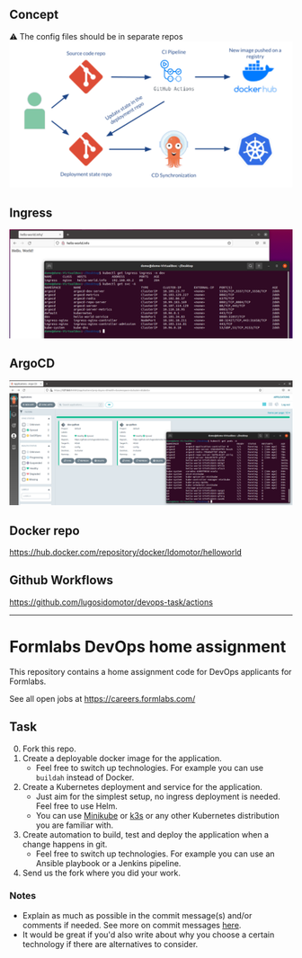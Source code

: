 ## Concept
⚠️ The config files should be in separate repos
![Concept](https://raw.githubusercontent.com/lugosidomotor/devops-task/master/misc/concept.png)

## Ingress

![Ingress](https://raw.githubusercontent.com/lugosidomotor/devops-task/master/misc/ingress.png)

## ArgoCD
![ArgoCD](https://raw.githubusercontent.com/lugosidomotor/devops-task/master/misc/argo_poc.PNG)

## Docker repo
https://hub.docker.com/repository/docker/ldomotor/helloworld

## Github Workflows
https://github.com/lugosidomotor/devops-task/actions

---------------------------------------------------
# Formlabs DevOps home assignment

This repository contains a home assignment code for DevOps applicants for Formlabs.

See all open jobs at https://careers.formlabs.com/


## Task

0. Fork this repo.
1. Create a deployable docker image for the application.
    - Feel free to switch up technologies. For example you can use `buildah` instead of Docker.
2. Create a Kubernetes deployment and service for the application.
    - Just aim for the simplest setup, no ingress deployment is needed. Feel free to use Helm.
    - You can use [Minikube](https://minikube.sigs.k8s.io/docs/start/) or [k3s](https://k3s.io/) or any other Kubernetes distribution you are familiar with.
3. Create automation to build, test and deploy the application when a change happens in git.
    - Feel free to switch up technologies. For example you can use an Ansible playbook or a Jenkins pipeline.
4. Send us the fork where you did your work.

### Notes

- Explain as much as possible in the commit message(s) and/or comments if needed. See more on commit messages [here](https://chris.beams.io/posts/git-commit/).
- It would be great if you'd also write about why you choose a certain technology if there are alternatives to consider.
